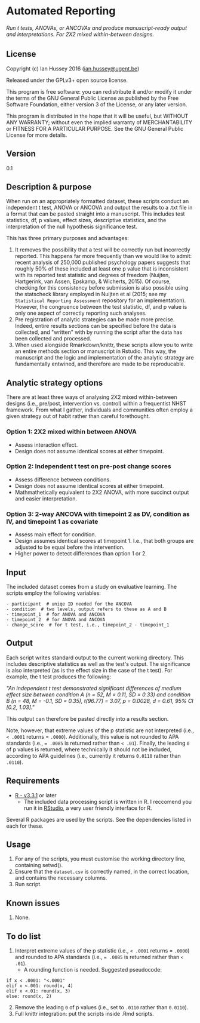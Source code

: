 # Automated Reporting 
###### Run t tests, ANOVAs, or ANCOVAs and produce manuscript-ready output and interpretations. For 2X2 mixed within-between designs.

## License
Copyright (c) Ian Hussey 2016 (ian.hussey@ugent.be)

Released under the GPLv3+ open source license. 

This program is free software: you can redistribute it and/or modify it under the terms of the GNU General Public License as published by the Free Software Foundation, either version 3 of the License, or any later version.

This program is distributed in the hope that it will be useful, but WITHOUT ANY WARRANTY; without even the implied warranty of MERCHANTABILITY or FITNESS FOR A PARTICULAR PURPOSE. See the GNU General Public License for more details.

## Version
0.1

## Description & purpose
When run on an appropriately formatted dataset, these scripts conduct an independent t test, ANOVA or ANCOVA and output the results to a .txt file in a format that can be pasted straight into a manuscript. This includes test statistics, df, p values, effect sizes, descriptive statistics, and the interpretation of the null hypothesis significance test.

This has three primary purposes and advantages:

1. It removes the possibility that a test will be correctly run but incorrectly reported. This happens far more frequently than we would like to admit: recent analysis of 250,000 published psychology papers suggests that roughly 50% of these included at least one p value that is inconsistent with its reported test statistic and degrees of freedom (Nuijten, Hartgerink, van Assen, Epskamp, & Wicherts, 2015). Of course, checking for this consistency before submission is also possible using the statscheck library employed in Nuijten et al (2015; see my `Statistical Reporting Assessment` repository for an implementation). However, the congruence between the test statistic, df, and p value is only one aspect of correctly reporting such analyses.
2. Pre registration of analytic strategies can be made more precise. Indeed, entire results sections can be specified before the data is collected, and "written" with by running the script after the data has been collected and processed. 
3. When used alongside Rmarkdown/knittr, these scripts allow you to write an entire methods section or manuscript in Rstudio. This way, the manuscript and the logic and implementation of the analytic strategy are fundamentally entwined, and therefore are made to be reproducable. 

## Analytic strategy options

There are at least three ways of analysing 2X2 mixed within-between designs (i.e., pre/post, intervention vs. control) within a frequentist NHST framework. From what I gather, individuals and communities often employ a given strategy out of habit rather than careful forethought. 

### Option 1: 2X2 mixed within between ANOVA
- Assess interaction effect.
- Design does not assume identical scores at either timepoint.
	
### Option 2: Independent t test on pre-post change scores
- Assess difference between conditions.
- Design does not assume identical scores at either timepoint.
- Mathmathetically equivalent to 2X2 ANOVA, with more succinct output and easier interpretation.

### Option 3: 2-way ANCOVA with timepoint 2 as DV, condition as IV, and timepoint 1 as covariate
- Assess main effect for condition.
- Design assumes identical scores at timepoint 1. I.e., that both groups are adjusted to be equal before the intervention. 
- Higher power to detect differences than option 1 or 2.

## Input
The included dataset comes from a study on evaluative learning. The scripts employ the following variables:

```
- participant  # uniqe ID needed for the ANCOVA
- condition  # two levels, output refers to these as A and B
- timepoint_1  # for ANOVA and ANCOVA
- timepoint_2  # for ANOVA and ANCOVA
- change_score  # for t test, i.e., timepoint_2 - timepoint_1
```

## Output
Each script writes standard output to the current working directory. This includes descriptive statistics as well as the test's output. The significance is also interpreted (as is the effect size in the case of the t test). For example, the t test produces the following:

*"An independent t test demonstrated significant differences of medium effect size between condition A (n = 52, M = 0.11, SD = 0.33) and condition B (n = 48, M = -0.1, SD = 0.35), t(96.77) = 3.07, p = 0.0028, d = 0.61, 95% CI [0.2, 1.03]."*

This output can therefore be pasted directly into a results section.

Note, however, that extreme values of the p statistic are not interpreted (i.e., `< .0001` returns = `.0000`). Additionally, this value is not rounded to APA standards (i.e., `= .0085` is returned rather than `< .01`). Finally, the leading `0` of p values is returned, where technically it should not be included, according to APA guidelines (i.e., currently it returns `0.0110` rather than `.0110`). 

## Requirements
- [R - v3.3.1](https://www.r-project.org/) or later
	- The included data processing script is written in R. I reccomend you run it in [RStudio](https://www.rstudio.com/), a very user friendly interface for R.
	
Several R packages are used by the scripts. See the dependencies listed in each for these. 

## Usage
1. For any of the scripts, you must customise the working directory line, containing setwd().
2. Ensure that the `dataset.csv` is correctly named, in the correct location, and contains the necessary columns.
2. Run script.

## Known issues
1. None.

## To do list
1. Interpret extreme values of the p statistic (i.e., `< .0001` returns = `.0000`) and rounded to APA standards (i.e., `= .0085` is returned rather than `< .01`). 
	- A rounding function is needed. Suggested pseudocode:

```
if x < .0001: "<.0001"
elif x <.001: round(x, 4)
elif x <.01: round(x, 3)
else: round(x, 2)
```	
2. Remove the leading `0` of p values (i.e., set to `.0110` rather than `0.0110`). 
3. Full knittr integration: put the scripts inside .Rmd scripts.



